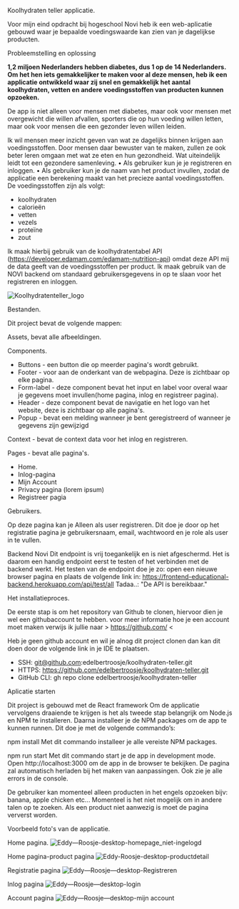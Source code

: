 Koolhydraten teller applicatie.

Voor mijn eind opdracht bij hogeschool Novi heb ik een web-aplicatie gebouwd waar je bepaalde voedingswaarde kan zien van je dagelijkse producten.

Probleemstelling en oplossing

**1,2 miljoen Nederlanders hebben diabetes, dus 1 op de 14 Nederlanders. Om het hen iets gemakkelijker te maken voor al deze mensen, heb ik een applicatie
ontwikkeld waar zij snel en gemakkelijk het aantal koolhydraten, vetten en andere
voedingsstoffen van producten kunnen opzoeken.**

De app is niet alleen voor mensen met diabetes, maar ook voor mensen met overgewicht die willen afvallen, sporters die op hun voeding willen letten, maar ook voor mensen die een gezonder leven willen leiden.

Ik wil mensen meer inzicht geven van wat ze dagelijks binnen krijgen aan voedingsstoffen. Door mensen daar bewuster van te maken, zullen ze ook beter leren omgaan met wat ze eten en hun gezondheid. Wat uiteindelijk leidt tot een gezondere samenleving.
• Als gebruiker kun je je registreren en inloggen.
• Als gebruiker kun je de naam van het product invullen, zodat de applicatie een
berekening maakt van het precieze aantal voedingsstoffen.
De voedingsstoffen zijn als volgt:
- koolhydraten
- calorieën
- vetten
- vezels
- proteïne
- zout

Ik maak hierbij gebruik van de koolhydratentabel API (https://developer.edamam.com/edamam-nutrition-api) omdat deze API mij de data geeft van de voedingsstoffen per product.
Ik maak gebruik van de NOVI backend om standaard gebruikersgegevens in op te slaan voor het registreren en inloggen.

![Koolhydratenteller_logo](https://user-images.githubusercontent.com/88483673/200127605-e73fc4ae-6236-489b-ac18-9b9def6d0fcd.png)

Bestanden.

Dit project bevat de volgende mappen:

Assets, bevat alle afbeeldingen.

Components.
* Buttons - een button die op meerder pagina's wordt gebruikt.
* Footer - voor aan de onderkant van de webpagina. Deze is zichtbaar op elke pagina.
* Form-label - deze component bevat het input en label voor overal waar je gegevens moet invullen(home pagina, inlog en registreer pagina).
* Header - deze component bevat de navigatie en het logo van het website, deze is zichtbaar op alle pagina's. 
* Popup - bevat een melding wanneer je bent geregistreerd of wanneer je gegevens zijn gewijzigd

Context - bevat de context data voor het inlog en registreren.

Pages - bevat alle pagina's.
* Home.
* Inlog-pagina
* Mijn Account
* Privacy pagina (lorem ipsum)
* Registreer pagia

Gebruikers.

Op deze pagina kan je Alleen als user registreren.
Dit doe je door op het registratie pagina je gebruikersnaam, email, wachtwoord en je role als user in te vullen.

Backend Novi
Dit endpoint is vrij toegankelijk en is niet afgeschermd. Het is daarom een handig endpoint eerst te testen of het verbinden met de backend werkt. 
Het testen van de endpoint doe je zo:
open een nieuwe browser pagina en plaats de volgende link in:  https://frontend-educational-backend.herokuapp.com/api/test/all Tadaa..: "De API is bereikbaar."

Het installatieproces.

De eerste stap is om het repository van Github te clonen, hiervoor dien je wel een githubaccount te hebben.
voor meer informatie hoe je een account moet maken verwijs ik jullie naar > https://github.com/ <

Heb je geen github account en wil je alnog dit project clonen dan kan dit doen door de volgende link in je IDE te plaatsen.

- SSH: git@github.com:edelbertroosje/koolhydraten-teller.git
- HTTPS: https://github.com/edelbertroosje/koolhydraten-teller.git
- GitHub CLI: gh repo clone edelbertroosje/koolhydraten-teller

Aplicatie starten

Dit project is gebouwd met de React framework
Om de applicatie vervolgens draaiende te krijgen is het als tweede stap belangrijk om Node.js en NPM te installeren. Daarna installeer je de NPM packages om de app te kunnen runnen. Dit doe je met de volgende commando’s:

npm install
Met dit commando installeer je alle vereiste NPM packages.

npm run start
Met dit commando start je de app in development mode. Open http://localhost:3000 om de app in de browser te bekijken. De pagina zal automatisch herladen bij het maken van aanpassingen. Ook zie je alle errors in de console.

De gebruiker kan momenteel alleen producten in het engels opzoeken bijv: banana, apple chicken etc... Momenteel is het niet mogelijk om in andere talen op te zoeken. Als een product niet aanwezig is moet de pagina ververst worden.

Voorbeeld foto's van de applicatie.

Home pagina.
![Eddy—Roosje-desktop-homepage_niet-ingelogd](https://user-images.githubusercontent.com/88483673/200117631-aa12d795-0c53-47e1-a7f2-81908b9c8e41.png)


Home pagina-product pagina
![Eddy-Roosje-desktop-productdetail](https://user-images.githubusercontent.com/88483673/200117635-10839cf1-88bb-4953-8171-ffbf3892d00e.png)


Registratie pagina
![Eddy—Roosje—desktop-Registreren](https://user-images.githubusercontent.com/88483673/200117643-52247846-7dc1-4d27-85e7-be632884fecd.png)


Inlog pagina
![Eddy—Roosje—desktop-login](https://user-images.githubusercontent.com/88483673/200117615-d271c71d-6a0a-40a5-abc3-cebd2f3d4916.png)


Account pagina
![Eddy—Roosje—desktop-mijn account](https://user-images.githubusercontent.com/88483673/200117650-a229f41a-73ca-4bba-93ae-fa415fe199f4.png)





